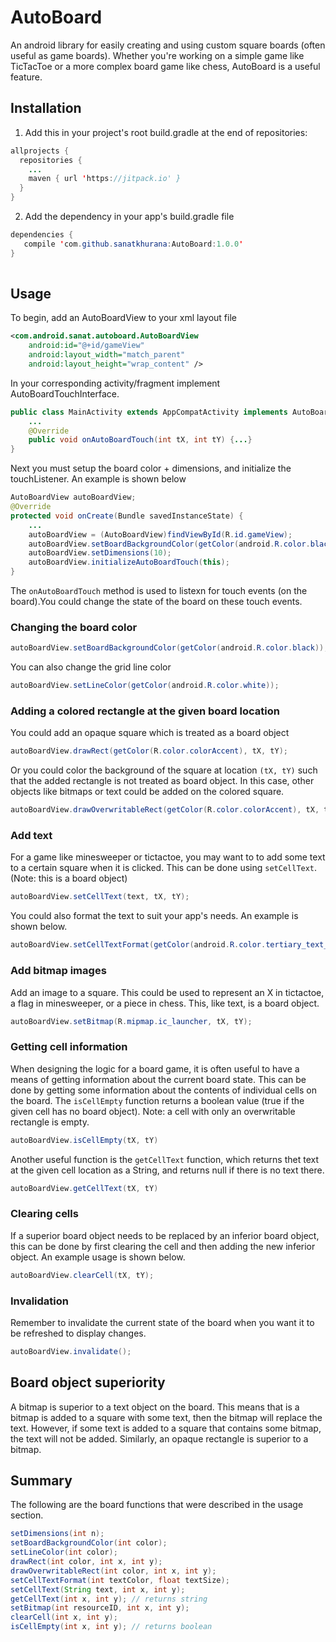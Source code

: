 # AutoBoard
An android library for easily creating and using custom square boards (often useful as game boards). Whether you're working on a simple game like TicTacToe or a more complex board game like chess, AutoBoard is a useful feature.<return>
## Installation
1. Add this in your project's root build.gradle at the end of repositories:
```java
allprojects {
  repositories {
    ...
    maven { url 'https://jitpack.io' }
  }
}
```
2. Add the dependency in your app's build.gradle file
```java
dependencies {
   compile 'com.github.sanatkhurana:AutoBoard:1.0.0'
}
  
```
## Usage
To begin, add an AutoBoardView to your xml layout file
```xml
<com.android.sanat.autoboard.AutoBoardView
    android:id="@+id/gameView"
    android:layout_width="match_parent"
    android:layout_height="wrap_content" />
```
In your corresponding activity/fragment implement AutoBoardTouchInterface.
```java
public class MainActivity extends AppCompatActivity implements AutoBoardTouchInterface {
    ...
    @Override
    public void onAutoBoardTouch(int tX, int tY) {...}
}
```
Next you must setup the board color + dimensions, and initialize the touchListener. An example is shown below
```java
AutoBoardView autoBoardView;
@Override
protected void onCreate(Bundle savedInstanceState) {
    ...
    autoBoardView = (AutoBoardView)findViewById(R.id.gameView);
    autoBoardView.setBoardBackgroundColor(getColor(android.R.color.black));
    autoBoardView.setDimensions(10);
    autoBoardView.initializeAutoBoardTouch(this);
}
```
The `onAutoBoardTouch` method is used to listexn for touch events (on the board).You could change the state of the board on these touch events.
### Changing the board color
```java
autoBoardView.setBoardBackgroundColor(getColor(android.R.color.black));
```
You can also change the grid line color
```java
autoBoardView.setLineColor(getColor(android.R.color.white));
```
### Adding a colored rectangle at the given board location
You could add an opaque square which is treated as a board object
```java
autoBoardView.drawRect(getColor(R.color.colorAccent), tX, tY);
```
Or you could color the background of the square at location `(tX, tY)` such that the added rectangle is not treated as board object. In this case, other objects like bitmaps or text could be added on the colored square.
```java
autoBoardView.drawOverwritableRect(getColor(R.color.colorAccent), tX, tY);
```
### Add text
For a game like minesweeper or tictactoe, you may want to to add some text to a certain square when it is clicked. This can be done using `setCellText`.(Note: this is a board object)
```java
autoBoardView.setCellText(text, tX, tY);
```
You could also format the text to suit your app's needs. An example is shown below.
```java
autoBoardView.setCellTextFormat(getColor(android.R.color.tertiary_text_dark), 50);
```
### Add bitmap images
Add an image to a square. This could be used to represent an X in tictactoe, a flag in minesweeper, or a piece in chess. This, like text, is a board object.
```java
autoBoardView.setBitmap(R.mipmap.ic_launcher, tX, tY);
```
### Getting cell information
When designing the logic for a board game, it is often useful to have a means of getting information about the current board state. This can be done by getting some information about the contents of individual cells on the board. The `isCellEmpty` function returns a boolean value (true if the given cell has no board object). Note: a cell with only an overwritable rectangle is empty.
```java
autoBoardView.isCellEmpty(tX, tY)
```
Another useful function is the `getCellText` function, which returns thet text at the given cell location as a String, and returns null if there is no text there.
```java
autoBoardView.getCellText(tX, tY)
```
### Clearing cells
If a superior board object needs to be replaced by an inferior board object, this can be done by first clearing the cell and then adding the new inferior object. An example usage is shown below.
```java
autoBoardView.clearCell(tX, tY);
```
### Invalidation
Remember to invalidate the current state of the board when you want it to be refreshed to display changes.
```java
autoBoardView.invalidate();
```
## Board object superiority
A bitmap is superior to a text object on the board. This means that is a bitmap is added to a square with some text, then the bitmap will replace the text. However, if some text is added to a square that contains some bitmap, the text will not be added.
Similarly, an opaque rectangle is superior to a bitmap.
## Summary
The following are the board functions that were described in the usage section.
```java
setDimensions(int n);
setBoardBackgroundColor(int color);
setLineColor(int color);
drawRect(int color, int x, int y);
drawOverwritableRect(int color, int x, int y);
setCellTextFormat(int textColor, float textSize);
setCellText(String text, int x, int y);
getCellText(int x, int y); // returns string
setBitmap(int resourceID, int x, int y);
clearCell(int x, int y);
isCellEmpty(int x, int y); // returns boolean
```
